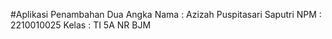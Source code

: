 #Aplikasi Penambahan Dua Angka
Nama : Azizah Puspitasari Saputri
NPM : 2210010025
Kelas : TI 5A NR BJM
